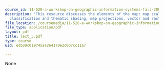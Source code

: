 ```yaml
---
course_id: 11-520-a-workshop-on-geographic-information-systems-fall-2005
description: 'This resource discusses the elements of the map: map scale, symbology,
  classification and thematic shading, map projections, vector and raster data models.'
file_location: /coursemedia/11-520-a-workshop-on-geographic-information-systems-fall-2005/edb09c019745aa864170e2c007cc11a7_lect_3.pdf
file_type: application/pdf
layout: pdf
title: lect_3.pdf
type: course
uid: edb09c019745aa864170e2c007cc11a7

---
```

None